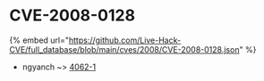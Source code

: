 # CVE-2008-0128
{% embed url="https://github.com/Live-Hack-CVE/full_database/blob/main/cves/2008/CVE-2008-0128.json" %}

* ngyanch ~> [4062-1](https://www.alice-snow.ru/2008/database/cve-2008-0128/4062-1-ngyanch)